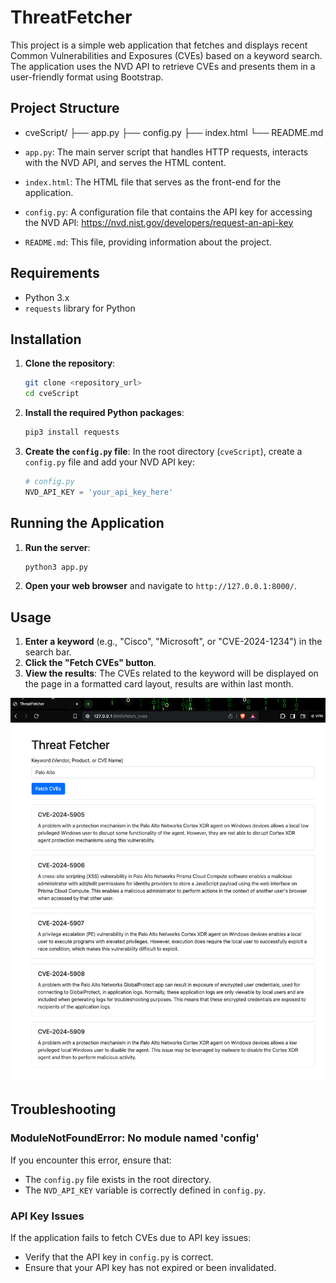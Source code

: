 # ThreatFetcher

This project is a simple web application that fetches and displays recent Common Vulnerabilities and Exposures (CVEs) based on a keyword search. The application uses the NVD API to retrieve CVEs and presents them in a user-friendly format using Bootstrap.

## Project Structure

- cveScript/
├── app.py
├── config.py
├── index.html
└── README.md


- `app.py`: The main server script that handles HTTP requests, interacts with the NVD API, and serves the HTML content.
- `index.html`: The HTML file that serves as the front-end for the application.
- `config.py`: A configuration file that contains the API key for accessing the NVD API: https://nvd.nist.gov/developers/request-an-api-key
- `README.md`: This file, providing information about the project.

## Requirements

- Python 3.x
- `requests` library for Python

## Installation

1. **Clone the repository**:
    ```bash
    git clone <repository_url>
    cd cveScript
    ```

2. **Install the required Python packages**:
    ```bash
    pip3 install requests
    ```

3. **Create the `config.py` file**:
    In the root directory (`cveScript`), create a `config.py` file and add your NVD API key:
    ```python
    # config.py
    NVD_API_KEY = 'your_api_key_here'
    ```

## Running the Application

1. **Run the server**:
    ```bash
    python3 app.py
    ```

2. **Open your web browser** and navigate to `http://127.0.0.1:8000/`.

## Usage

1. **Enter a keyword** (e.g., "Cisco", "Microsoft", or "CVE-2024-1234") in the search bar.
2. **Click the "Fetch CVEs" button**.
3. **View the results**: The CVEs related to the keyword will be displayed on the page in a formatted card layout, results are within last month.

![alt text](img.png)

## Troubleshooting

### ModuleNotFoundError: No module named 'config'

If you encounter this error, ensure that:
- The `config.py` file exists in the root directory.
- The `NVD_API_KEY` variable is correctly defined in `config.py`.

### API Key Issues

If the application fails to fetch CVEs due to API key issues:
- Verify that the API key in `config.py` is correct.
- Ensure that your API key has not expired or been invalidated.
